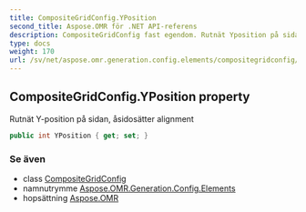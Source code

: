 ```yaml
---
title: CompositeGridConfig.YPosition
second_title: Aspose.OMR för .NET API-referens
description: CompositeGridConfig fast egendom. Rutnät Yposition på sidan åsidosätter alignment
type: docs
weight: 170
url: /sv/net/aspose.omr.generation.config.elements/compositegridconfig/yposition/
---
```

## CompositeGridConfig.YPosition property

Rutnät Y-position på sidan, åsidosätter alignment

```csharp
public int YPosition { get; set; }
```

### Se även

* class [CompositeGridConfig](../)
* namnutrymme [Aspose.OMR.Generation.Config.Elements](../../compositegridconfig/)
* hopsättning [Aspose.OMR](../../../)


